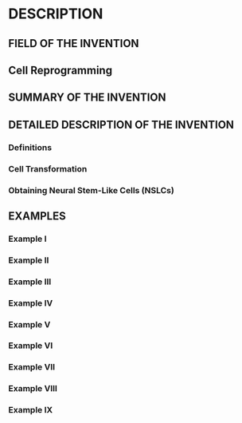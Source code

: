# DESCRIPTION

## FIELD OF THE INVENTION

## Cell Reprogramming

## SUMMARY OF THE INVENTION

## DETAILED DESCRIPTION OF THE INVENTION

### Definitions

### Cell Transformation

### Obtaining Neural Stem-Like Cells (NSLCs)

## EXAMPLES

### Example I

### Example II

### Example III

### Example IV

### Example V

### Example VI

### Example VII

### Example VIII

### Example IX

